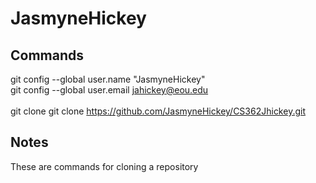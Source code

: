 # JasmyneHickey
## Commands
git config --global user.name "JasmyneHickey"<br />
git config --global user.email jahickey@eou.edu<br /><br />
git clone git clone https://github.com/JasmyneHickey/CS362Jhickey.git <br />
## Notes
These are commands for cloning a repository<br />
